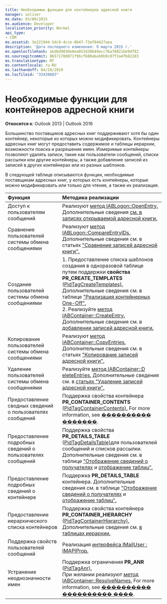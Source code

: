 ```yaml
---
title: Необходимые функции для контейнеров адресной книги
manager: soliver
ms.date: 03/09/2015
ms.audience: Developer
localization_priority: Normal
api_type:
- COM
ms.assetid: 3e221944-5dc9-4cce-8b47-73af84427aea
description: 'Дата последнего изменения: 9 марта 2015 г.'
ms.openlocfilehash: abdbd9030e0ea053d39b49ecc76a78821be9df82
ms.sourcegitcommit: 8657170d071f9bcf680aba50b9c07f2a4fb82283
ms.translationtype: MT
ms.contentlocale: ru-RU
ms.lasthandoff: 04/28/2019
ms.locfileid: "33439683"
---
```

# <a name="required-features-for-address-book-containers"></a>Необходимые функции для контейнеров адресной книги

  
  
**Относится к**: Outlook 2013 | Outlook 2016 
  
Большинство поставщиков адресных книг поддерживают хотя бы один контейнер, некоторые из которых можно модификировать. Контейнеры адресных книг могут предоставить содержимое и таблицы иерархии, возможности поиска и разрешение имен. Измеримые контейнеры позволяют удалять записи, такие как пользователи сообщений, списки рассылки или другие контейнеры, а также добавление записей из записей в других контейнерах или из разных шаблонов.
  
В следующей таблице описываются функции, необходимые поставщикам адресных книг, у которых есть контейнеры, которые можно модификировать или только для чтения, а также их реализация.
  
|**Функция**|**Методика реализации**|
|:-----|:-----|
|Доступ к пользователям сообщений  <br/> |Реализуют [метод IABLogon::OpenEntry.](iablogon-openentry.md) Дополнительные сведения [см. в записях открываемой адресной книги.](opening-address-book-entries.md)  <br/> |
|Сравнение пользователей системы обмена сообщениями  <br/> |Реализуют [метод IABLogon::CompareEntryIDs.](iablogon-compareentryids.md) Дополнительные сведения см. в статьях ["Сравнение записей адресной книги".](comparing-address-book-entries.md)  <br/> |
|Создание пользователей системы обмена сообщениями  <br/> |1. Предоставление списка шаблонов создания в одноразовой таблице путем поддержки **свойства PR_CREATE_TEMPLATES** ([PidTagCreateTemplates).](pidtagcreatetemplates-canonical-property.md) Дополнительные сведения см. в таблице ["Реализация контейнерных One-Off".](implementing-a-container-one-off-table.md)  <br/> 2. Реализуйте [метод IABContainer::CreateEntry.](iabcontainer-createentry.md) Дополнительные сведения см. в [добавлении записей адресной книги.](adding-address-book-entries.md)  <br/> |
|Копирование пользователей системы обмена сообщениями  <br/> |Реализуют [метод IABContainer::CopyEntries.](iabcontainer-copyentries.md) Дополнительные сведения см. в статьях ["Копирование записей адресной книги".](copying-address-book-entries.md)  <br/> |
|Удаление пользователей системы обмена сообщениями  <br/> |Реализуйте [метод IABContainer::D eleteEntries.](iabcontainer-deleteentries.md) Дополнительные сведения см. в [статьях "Удаление записей адресной книги".](removing-address-book-entries.md)  <br/> |
|Предоставление сводных сведений о пользователях сообщений  <br/> |Поддержка свойства контейнера **PR_CONTAINER_CONTENTS** ([PidTagContainerContents).](pidtagcontainercontents-canonical-property.md) For more information, see [���������� �������](contents-tables.md).  <br/> |
|Предоставление подробных сведений о пользователях сообщений  <br/> |Поддержка свойства **PR_DETAILS_TABLE** ([PidTagDetailsTable)](pidtagdetailstable-canonical-property.md)для пользователей сообщений и списков рассылки. Дополнительные сведения см. в таблице ["Отображение сведений о получателях](displaying-recipient-information.md) и [отображение таблиц".](display-tables.md)  <br/> |
|Предоставление подробных сведений о контейнере  <br/> |Поддержка **PR_DETAILS_TABLE** контейнера. Дополнительные сведения см. в таблице ["Отображение сведений о получателях](displaying-recipient-information.md) и [отображение таблиц".](display-tables.md)  <br/> |
|Предоставление иерархического списка контейнеров  <br/> |Поддержка свойства контейнера **PR_CONTAINER_HIERARCHY** ([PidTagContainerHierarchy).](pidtagcontainerhierarchy-canonical-property.md) Дополнительные сведения см. [в таблицах иерархии.](hierarchy-tables.md)  <br/> |
|Поддержка свойств пользователей сообщений  <br/> |Реализация [интерфейса IMailUser : IMAPIProp.](imailuserimapiprop.md)  <br/> |
|Устранение неоднозначности имен  <br/> | Поддержка ограничения **PR_ANR** ([PidTagAnr).](pidtaganr-canonical-property.md)  <br/>  При желании реализуют [метод IABContainer::ResolveNames.](iabcontainer-resolvenames.md) For more information, see [���������� ���������� ����](implementing-name-resolution.md).  <br/> |
   

